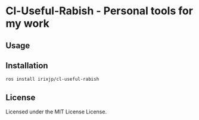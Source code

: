 # Cl-Useful-Rabish - Personal tools for my work

## Usage

## Installation

`ros install irixjp/cl-useful-rabish`

## License

Licensed under the MIT License License.
